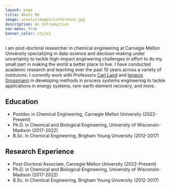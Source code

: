 ```yaml
---
layout: page
title: About Me
image: assets/images/conference.jpg
description: An Introduction
nav-menu: true
banner_color: style1
---
```


<section id="overview">
	<div class="inner">
        <!-- <header class="major">
			<h2>Joshua Pulsipher</h2>
		</header> -->
		<p><span class="image left"><img src="{% link assets/images/profile.png %}" alt="" /></span>I am post-doctoral researcher in chemical engineering at Carnegie Mellon University specializing in data-science and decision-making under uncertainty to tackle high-impact engineering challenges in effort to do my small part in making the world a better place to live. I have conducted academic research and teaching over the past 10 years across a variety of instituions. I currently work with Professors <a href="http://allthingsoptimal.com/">Carl Laird</a> and <a href="http://egon.cheme.cmu.edu/">Ignacio Grossmann</a> in developing methods in process systems engineering to tackle applications in energy systems, rare-earth element recovery, and more.</p>
        <h2>Education</h2>
        <ul>
            <li>Postdoc in Chemical Engineering, Carnegie Mellon University (2022-Present)</li>
			<li>Ph.D. in Chemical and Biological Engineering, University of Wisconsin-Madison (2017-2022)</li>
			<li>B.Sc. in Chemical Engineering, Brigham Young University (2012-2017)</li>
		</ul>
        <h2>Research Experience</h2>
        <ul>
            <li>Post-Doctoral Associate, Carnegie Mellon University (2022-Present)</li>
			<li>Ph.D. in Chemical and Biological Engineering, University of Wisconsin-Madison (2017-2022)</li>
			<li>B.Sc. in Chemical Engineering, Brigham Young University (2012-2017)</li>
		</ul>
	</div>
</section>
